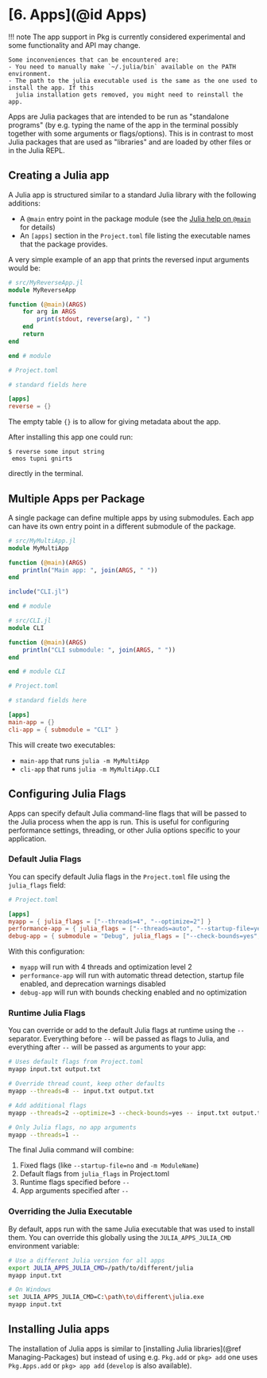 # [**6.** Apps](@id Apps)

!!! note
    The app support in Pkg is currently considered experimental and some functionality and API may change.

    Some inconveniences that can be encountered are:
    - You need to manually make `~/.julia/bin` available on the PATH environment.
    - The path to the julia executable used is the same as the one used to install the app. If this
      julia installation gets removed, you might need to reinstall the app.

Apps are Julia packages that are intended to be run as "standalone programs" (by e.g. typing the name of the app in the terminal possibly together with some arguments or flags/options).
This is in contrast to most Julia packages that are used as "libraries" and are loaded by other files or in the Julia REPL.

## Creating a Julia app

A Julia app is structured similar to a standard Julia library with the following additions:

- A `@main` entry point in the package module (see the [Julia help on `@main`](https://docs.julialang.org/en/v1/manual/command-line-interface/#The-Main.main-entry-point) for details)
- An `[apps]` section in the `Project.toml` file listing the executable names that the package provides.

A very simple example of an app that prints the reversed input arguments would be:

```julia
# src/MyReverseApp.jl
module MyReverseApp

function (@main)(ARGS)
    for arg in ARGS
        print(stdout, reverse(arg), " ")
    end
    return
end

end # module
```

```toml
# Project.toml

# standard fields here

[apps]
reverse = {}
```
The empty table `{}` is to allow for giving metadata about the app.

After installing this app one could run:

```
$ reverse some input string
 emos tupni gnirts
```

directly in the terminal.

## Multiple Apps per Package

A single package can define multiple apps by using submodules. Each app can have its own entry point in a different submodule of the package.

```julia
# src/MyMultiApp.jl
module MyMultiApp

function (@main)(ARGS)
    println("Main app: ", join(ARGS, " "))
end

include("CLI.jl")

end # module
```

```julia
# src/CLI.jl
module CLI

function (@main)(ARGS)
    println("CLI submodule: ", join(ARGS, " "))
end

end # module CLI
```

```toml
# Project.toml

# standard fields here

[apps]
main-app = {}
cli-app = { submodule = "CLI" }
```

This will create two executables:
- `main-app` that runs `julia -m MyMultiApp`
- `cli-app` that runs `julia -m MyMultiApp.CLI`

## Configuring Julia Flags

Apps can specify default Julia command-line flags that will be passed to the Julia process when the app is run. This is useful for configuring performance settings, threading, or other Julia options specific to your application.

### Default Julia Flags

You can specify default Julia flags in the `Project.toml` file using the `julia_flags` field:

```toml
# Project.toml

[apps]
myapp = { julia_flags = ["--threads=4", "--optimize=2"] }
performance-app = { julia_flags = ["--threads=auto", "--startup-file=yes", "--depwarn=no"] }
debug-app = { submodule = "Debug", julia_flags = ["--check-bounds=yes", "--optimize=0"] }
```

With this configuration:
- `myapp` will run with 4 threads and optimization level 2
- `performance-app` will run with automatic thread detection, startup file enabled, and deprecation warnings disabled
- `debug-app` will run with bounds checking enabled and no optimization

### Runtime Julia Flags

You can override or add to the default Julia flags at runtime using the `--` separator. Everything before `--` will be passed as flags to Julia, and everything after `--` will be passed as arguments to your app:

```bash
# Uses default flags from Project.toml
myapp input.txt output.txt

# Override thread count, keep other defaults
myapp --threads=8 -- input.txt output.txt

# Add additional flags
myapp --threads=2 --optimize=3 --check-bounds=yes -- input.txt output.txt

# Only Julia flags, no app arguments
myapp --threads=1 --
```

The final Julia command will combine:
1. Fixed flags (like `--startup-file=no` and `-m ModuleName`)
2. Default flags from `julia_flags` in Project.toml
3. Runtime flags specified before `--`
4. App arguments specified after `--`

### Overriding the Julia Executable

By default, apps run with the same Julia executable that was used to install them. You can override this globally using the `JULIA_APPS_JULIA_CMD` environment variable:

```bash
# Use a different Julia version for all apps
export JULIA_APPS_JULIA_CMD=/path/to/different/julia
myapp input.txt

# On Windows
set JULIA_APPS_JULIA_CMD=C:\path\to\different\julia.exe
myapp input.txt
```

## Installing Julia apps

The installation of Julia apps is similar to [installing Julia libraries](@ref Managing-Packages) but instead of using e.g. `Pkg.add` or `pkg> add` one uses `Pkg.Apps.add` or `pkg> app add` (`develop` is also available).

